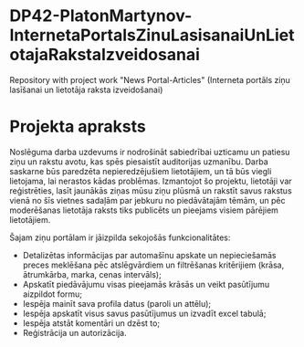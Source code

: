 # DP42-PlatonMartynov-InternetaPortalsZinuLasisanaiUnLietotajaRakstaIzveidosanai
Repository with project work "News Portal-Articles" (Interneta portāls ziņu lasīšanai un lietotāja raksta izveidošanai)

# Projekta apraksts
Noslēguma darba uzdevums ir nodrošināt sabiedrībai uzticamu un patiesu ziņu un rakstu avotu, kas spēs piesaistīt auditorijas uzmanību. Darba saskarne būs paredzēta nepieredzējušiem lietotājiem, un tā būs viegli lietojama, lai nerastos kādas problēmas.
Izmantojot šo projektu, lietotāji var reģistrēties, lasīt jaunākās ziņas mūsu ziņu plūsmā un rakstīt savus rakstus vienā no šīs vietnes sadaļām par jebkuru no piedāvātajām tēmām, un pēc moderēšanas lietotāja raksts tiks publicēts un pieejams visiem pārējiem lietotājiem.

   Šajam ziņu portālam ir jāizpilda sekojošās funkcionalitātes:

* Detalizētas informācijas par automašīnu apskate un nepieciešamās preces meklēšana pēc atslēgvārdiem un filtrēšanas kritērijiem (krāsa, ātrumkārba, marka, cenas intervāls);
* Apskatīt piedāvājumu visas pieejamās krāsās un veikt pasūtījumu aizpildot formu;
* Iespēja mainīt sava profila datus (paroli un attēlu);
* Iespēja apskatīt visus savus pasūtījumus un izvadīt excel tabulā;
* Iespēja atstāt komentāri un dzēst to;
* Reģistrācija un autorizācija.
 
